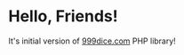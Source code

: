 # Hello, Friends!

It's initial version of [999dice.com](https://www.999dice.com/?79432757) PHP library!